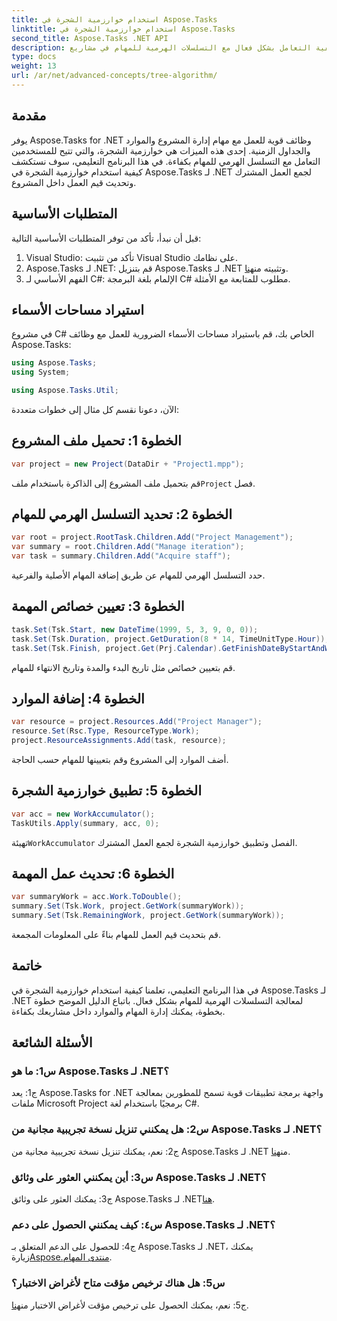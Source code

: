 ```yaml
---
title: استخدام خوارزمية الشجرة في Aspose.Tasks
linktitle: استخدام خوارزمية الشجرة في Aspose.Tasks
second_title: Aspose.Tasks .NET API
description: تعرف على كيفية التعامل بشكل فعال مع التسلسلات الهرمية للمهام في مشاريع .NET الخاصة بك باستخدام خوارزمية شجرة Aspose.Tasks.
type: docs
weight: 13
url: /ar/net/advanced-concepts/tree-algorithm/
---
```

## مقدمة

يوفر Aspose.Tasks for .NET وظائف قوية للعمل مع مهام إدارة المشروع والموارد والجداول الزمنية. إحدى هذه الميزات هي خوارزمية الشجرة، والتي تتيح للمستخدمين التعامل مع التسلسل الهرمي للمهام بكفاءة. في هذا البرنامج التعليمي، سوف نستكشف كيفية استخدام خوارزمية الشجرة في Aspose.Tasks لـ .NET لجمع العمل المشترك وتحديث قيم العمل داخل المشروع.

## المتطلبات الأساسية

قبل أن نبدأ، تأكد من توفر المتطلبات الأساسية التالية:

1. Visual Studio: تأكد من تثبيت Visual Studio على نظامك.
2.  Aspose.Tasks لـ .NET: قم بتنزيل Aspose.Tasks لـ .NET وتثبيته من[هنا](https://releases.aspose.com/tasks/net/).
3. الفهم الأساسي لـ C#: الإلمام بلغة البرمجة C# مطلوب للمتابعة مع الأمثلة.

## استيراد مساحات الأسماء

في مشروع C# الخاص بك، قم باستيراد مساحات الأسماء الضرورية للعمل مع وظائف Aspose.Tasks:

```csharp
using Aspose.Tasks;
using System;

using Aspose.Tasks.Util;

```

الآن، دعونا نقسم كل مثال إلى خطوات متعددة:

## الخطوة 1: تحميل ملف المشروع

```csharp
var project = new Project(DataDir + "Project1.mpp");
```

 قم بتحميل ملف المشروع إلى الذاكرة باستخدام ملف`Project` فصل.

## الخطوة 2: تحديد التسلسل الهرمي للمهام

```csharp
var root = project.RootTask.Children.Add("Project Management");
var summary = root.Children.Add("Manage iteration");
var task = summary.Children.Add("Acquire staff");
```

حدد التسلسل الهرمي للمهام عن طريق إضافة المهام الأصلية والفرعية.

## الخطوة 3: تعيين خصائص المهمة

```csharp
task.Set(Tsk.Start, new DateTime(1999, 5, 3, 9, 0, 0));
task.Set(Tsk.Duration, project.GetDuration(8 * 14, TimeUnitType.Hour));
task.Set(Tsk.Finish, project.Get(Prj.Calendar).GetFinishDateByStartAndWork(task.Get(Tsk.Start), task.Get(Tsk.Duration)));
```

قم بتعيين خصائص مثل تاريخ البدء والمدة وتاريخ الانتهاء للمهام.

## الخطوة 4: إضافة الموارد

```csharp
var resource = project.Resources.Add("Project Manager");
resource.Set(Rsc.Type, ResourceType.Work);
project.ResourceAssignments.Add(task, resource);
```

أضف الموارد إلى المشروع وقم بتعيينها للمهام حسب الحاجة.

## الخطوة 5: تطبيق خوارزمية الشجرة

```csharp
var acc = new WorkAccumulator();
TaskUtils.Apply(summary, acc, 0);
```

 تهيئة`WorkAccumulator` الفصل وتطبيق خوارزمية الشجرة لجمع العمل المشترك.

## الخطوة 6: تحديث عمل المهمة

```csharp
var summaryWork = acc.Work.ToDouble();
summary.Set(Tsk.Work, project.GetWork(summaryWork));
summary.Set(Tsk.RemainingWork, project.GetWork(summaryWork));
```

قم بتحديث قيم العمل للمهام بناءً على المعلومات المجمعة.

## خاتمة

في هذا البرنامج التعليمي، تعلمنا كيفية استخدام خوارزمية الشجرة في Aspose.Tasks لـ .NET لمعالجة التسلسلات الهرمية للمهام بشكل فعال. باتباع الدليل الموضح خطوة بخطوة، يمكنك إدارة المهام والموارد داخل مشاريعك بكفاءة.

## الأسئلة الشائعة

### س1: ما هو Aspose.Tasks لـ .NET؟

ج1: يعد Aspose.Tasks for .NET واجهة برمجة تطبيقات قوية تسمح للمطورين بمعالجة ملفات Microsoft Project برمجيًا باستخدام لغة C#.

### س2: هل يمكنني تنزيل نسخة تجريبية مجانية من Aspose.Tasks لـ .NET؟

 ج2: نعم، يمكنك تنزيل نسخة تجريبية مجانية من Aspose.Tasks لـ .NET من[هنا](https://releases.aspose.com/).

### س3: أين يمكنني العثور على وثائق Aspose.Tasks لـ .NET؟

 ج3: يمكنك العثور على وثائق Aspose.Tasks لـ .NET[هنا](https://reference.aspose.com/tasks/net/).

### س٤: كيف يمكنني الحصول على دعم Aspose.Tasks لـ .NET؟

 ج4: للحصول على الدعم المتعلق بـ Aspose.Tasks لـ .NET، يمكنك زيارة[Aspose.منتدى المهام](https://forum.aspose.com/c/tasks/15).

### س5: هل هناك ترخيص مؤقت متاح لأغراض الاختبار؟

 ج5: نعم، يمكنك الحصول على ترخيص مؤقت لأغراض الاختبار من[هنا](https://purchase.aspose.com/temporary-license/).